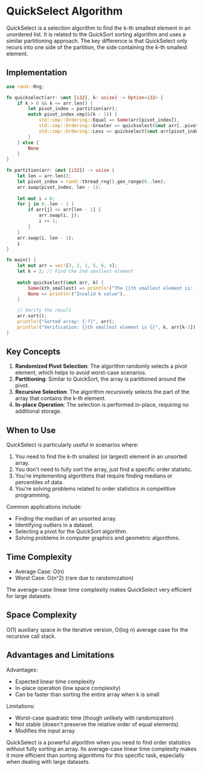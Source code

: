 # QuickSelect Algorithm

QuickSelect is a selection algorithm to find the k-th smallest element in an unordered list. It is related to the QuickSort sorting algorithm and uses a similar partitioning approach. The key difference is that QuickSelect only recurs into one side of the partition, the side containing the k-th smallest element.

## Implementation

```rust
use rand::Rng;

fn quickselect(arr: &mut [i32], k: usize) -> Option<i32> {
    if k > 0 && k <= arr.len() {
        let pivot_index = partition(arr);
        match pivot_index.cmp(&(k - 1)) {
            std::cmp::Ordering::Equal => Some(arr[pivot_index]),
            std::cmp::Ordering::Greater => quickselect(&mut arr[..pivot_index], k),
            std::cmp::Ordering::Less => quickselect(&mut arr[pivot_index + 1..], k - pivot_index - 1),
        }
    } else {
        None
    }
}

fn partition(arr: &mut [i32]) -> usize {
    let len = arr.len();
    let pivot_index = rand::thread_rng().gen_range(0..len);
    arr.swap(pivot_index, len - 1);
    
    let mut i = 0;
    for j in 0..len - 1 {
        if arr[j] <= arr[len - 1] {
            arr.swap(i, j);
            i += 1;
        }
    }
    arr.swap(i, len - 1);
    i
}

fn main() {
    let mut arr = vec![3, 2, 1, 5, 6, 4];
    let k = 2; // Find the 2nd smallest element
    
    match quickselect(&mut arr, k) {
        Some(kth_smallest) => println!("The {}th smallest element is: {}", k, kth_smallest),
        None => println!("Invalid k value"),
    }

    // Verify the result
    arr.sort();
    println!("Sorted array: {:?}", arr);
    println!("Verification: {}th smallest element is {}", k, arr[k-1]);
}
```

## Key Concepts

1. **Randomized Pivot Selection**: The algorithm randomly selects a pivot element, which helps to avoid worst-case scenarios.
2. **Partitioning**: Similar to QuickSort, the array is partitioned around the pivot.
3. **Recursive Selection**: The algorithm recursively selects the part of the array that contains the k-th element.
4. **In-place Operation**: The selection is performed in-place, requiring no additional storage.

## When to Use

QuickSelect is particularly useful in scenarios where:

1. You need to find the k-th smallest (or largest) element in an unsorted array.
2. You don't need to fully sort the array, just find a specific order statistic.
3. You're implementing algorithms that require finding medians or percentiles of data.
4. You're solving problems related to order statistics in competitive programming.

Common applications include:

- Finding the median of an unsorted array.
- Identifying outliers in a dataset.
- Selecting a pivot for the QuickSort algorithm.
- Solving problems in computer graphics and geometric algorithms.

## Time Complexity

- Average Case: O(n)
- Worst Case: O(n^2) (rare due to randomization)

The average-case linear time complexity makes QuickSelect very efficient for large datasets.

## Space Complexity

O(1) auxiliary space in the iterative version, O(log n) average case for the recursive call stack.

## Advantages and Limitations

Advantages:
- Expected linear time complexity
- In-place operation (low space complexity)
- Can be faster than sorting the entire array when k is small

Limitations:
- Worst-case quadratic time (though unlikely with randomization)
- Not stable (doesn't preserve the relative order of equal elements)
- Modifies the input array

QuickSelect is a powerful algorithm when you need to find order statistics without fully sorting an array. Its average-case linear time complexity makes it more efficient than sorting algorithms for this specific task, especially when dealing with large datasets.

